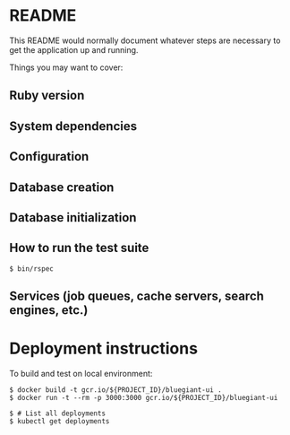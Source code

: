 # README

This README would normally document whatever steps are necessary to get the
application up and running.

Things you may want to cover:

## Ruby version

## System dependencies

## Configuration

## Database creation

## Database initialization

## How to run the test suite

```
$ bin/rspec
```

## Services (job queues, cache servers, search engines, etc.)

# Deployment instructions

To build and test on local environment:
```
$ docker build -t gcr.io/${PROJECT_ID}/bluegiant-ui .
$ docker run -t --rm -p 3000:3000 gcr.io/${PROJECT_ID}/bluegiant-ui
```

```
$ # List all deployments
$ kubectl get deployments
```
